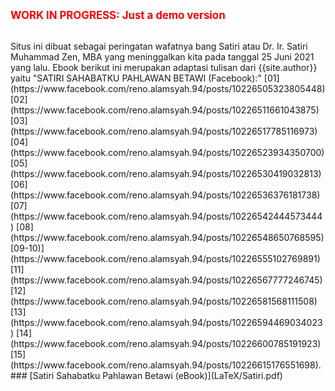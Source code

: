 ---
---

<span style="color:red; font-weight:bold; font-size:larger;">WORK IN PROGRESS: Just a demo version</span>

<br>
Situs ini dibuat sebagai peringatan wafatnya bang Satiri atau
Dr. Ir. Satiri Muhammad Zen, MBA yang meninggalkan kita pada tanggal 25 Juni 2021 yang lalu.
Ebook berikut ini merupakan adaptasi tulisan dari {{site.author}} 
yaitu "SATIRI SAHABATKU PAHLAWAN BETAWI (Facebook):" 
  [01](https://www.facebook.com/reno.alamsyah.94/posts/10226505323805448)
  [02](https://www.facebook.com/reno.alamsyah.94/posts/10226511661043875)
  [03](https://www.facebook.com/reno.alamsyah.94/posts/10226517785116973)
  [04](https://www.facebook.com/reno.alamsyah.94/posts/10226523934350700)
  [05](https://www.facebook.com/reno.alamsyah.94/posts/10226530419032813)
  [06](https://www.facebook.com/reno.alamsyah.94/posts/10226536376181738)
  [07](https://www.facebook.com/reno.alamsyah.94/posts/10226542444573444)
  [08](https://www.facebook.com/reno.alamsyah.94/posts/10226548650768595)
  [09-10)](https://www.facebook.com/reno.alamsyah.94/posts/10226555102769891)
  [11](https://www.facebook.com/reno.alamsyah.94/posts/10226567777246745)
  [12](https://www.facebook.com/reno.alamsyah.94/posts/10226581568111508)
  [13](https://www.facebook.com/reno.alamsyah.94/posts/10226594469034023)
  [14](https://www.facebook.com/reno.alamsyah.94/posts/10226600785191923)
  [15](https://www.facebook.com/reno.alamsyah.94/posts/10226615176551698).

<br>
### [Satiri Sahabatku Pahlawan Betawi (eBook)](LaTeX/Satiri.pdf)
<br>
<br>

